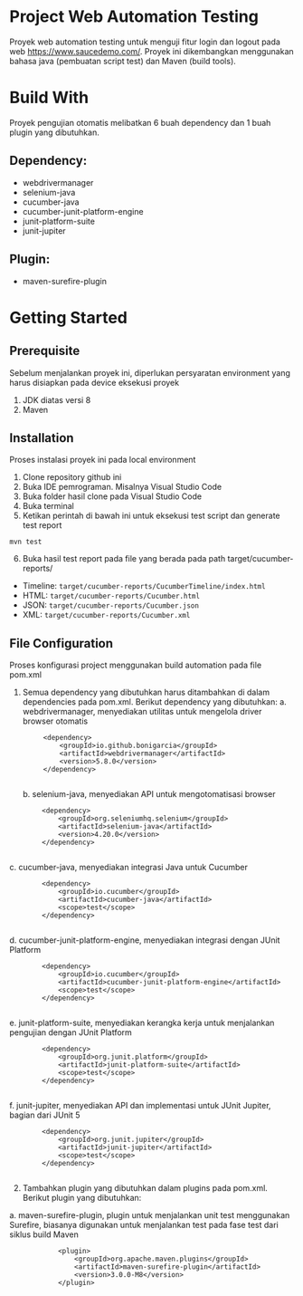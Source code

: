 # Project Web Automation Testing
Proyek web automation testing untuk menguji fitur login dan logout pada web https://www.saucedemo.com/. Proyek ini dikembangkan menggunakan bahasa java (pembuatan script test) dan Maven (build tools).


# Build With
Proyek pengujian otomatis melibatkan 6 buah dependency dan 1 buah plugin yang dibutuhkan.
## Dependency:
- webdrivermanager
- selenium-java
- cucumber-java
- cucumber-junit-platform-engine
- junit-platform-suite
- junit-jupiter
## Plugin:
- maven-surefire-plugin


# Getting Started


## Prerequisite
Sebelum menjalankan proyek ini, diperlukan persyaratan environment yang harus disiapkan pada device eksekusi proyek
1. JDK diatas versi 8
2. Maven


## Installation
Proses instalasi proyek ini pada local environment
1. Clone repository github ini
2. Buka IDE pemrograman. Misalnya Visual Studio Code
3. Buka folder hasil clone pada Visual Studio Code
4. Buka terminal
5. Ketikan perintah di bawah ini untuk eksekusi test script dan generate test report
```
mvn test
```
6. Buka hasil test report pada file yang berada pada path target/cucumber-reports/
- Timeline: `target/cucumber-reports/CucumberTimeline/index.html`
- HTML: `target/cucumber-reports/Cucumber.html`
- JSON: `target/cucumber-reports/Cucumber.json`
- XML: `target/cucumber-reports/Cucumber.xml`


## File Configuration
Proses konfigurasi project menggunakan build automation pada file pom.xml
1. Semua dependency yang dibutuhkan harus ditambahkan di dalam dependencies pada pom.xml. Berikut dependency yang dibutuhkan:
a. webdrivermanager, menyediakan utilitas untuk mengelola driver browser otomatis


   ```
        <dependency>
            <groupId>io.github.bonigarcia</groupId>
            <artifactId>webdrivermanager</artifactId>
            <version>5.8.0</version>
        </dependency>


   ```
 	b. selenium-java, menyediakan API untuk mengotomatisasi browser
```
        <dependency>
            <groupId>org.seleniumhq.selenium</groupId>
            <artifactId>selenium-java</artifactId>
            <version>4.20.0</version>
        </dependency>


```
c. cucumber-java, menyediakan integrasi Java untuk Cucumber
```    
        <dependency>
            <groupId>io.cucumber</groupId>
            <artifactId>cucumber-java</artifactId>
            <scope>test</scope>
        </dependency>


```


d. cucumber-junit-platform-engine, menyediakan integrasi dengan JUnit Platform
```
        <dependency>
            <groupId>io.cucumber</groupId>
            <artifactId>cucumber-junit-platform-engine</artifactId>
            <scope>test</scope>
        </dependency>


```
e. junit-platform-suite, menyediakan kerangka kerja untuk menjalankan pengujian dengan JUnit Platform
```
        <dependency>
            <groupId>org.junit.platform</groupId>
            <artifactId>junit-platform-suite</artifactId>
            <scope>test</scope>
        </dependency>


```
f. junit-jupiter, menyediakan API dan implementasi untuk JUnit Jupiter, bagian dari JUnit 5
```
        <dependency>
            <groupId>org.junit.jupiter</groupId>
            <artifactId>junit-jupiter</artifactId>
            <scope>test</scope>
        </dependency>


```




2. Tambahkan plugin yang dibutuhkan dalam plugins pada pom.xml. Berikut plugin yang dibutuhkan:


a. maven-surefire-plugin, plugin untuk menjalankan unit test menggunakan Surefire, biasanya digunakan untuk menjalankan test pada fase test dari siklus build Maven
```
            <plugin>
                <groupId>org.apache.maven.plugins</groupId>
                <artifactId>maven-surefire-plugin</artifactId>
                <version>3.0.0-M8</version>
            </plugin>


```

